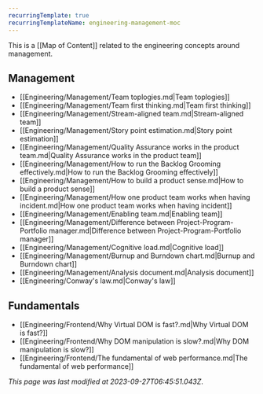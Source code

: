 ```yaml
---
recurringTemplate: true
recurringTemplateName: engineering-management-moc
---
```


This is a [[Map of Content]] related to the engineering concepts around management.

## Management

- [[Engineering/Management/Team toplogies.md|Team toplogies]]
- [[Engineering/Management/Team first thinking.md|Team first thinking]]
- [[Engineering/Management/Stream-aligned team.md|Stream-aligned team]]
- [[Engineering/Management/Story point estimation.md|Story point estimation]]
- [[Engineering/Management/Quality Assurance works in the product team.md|Quality Assurance works in the product team]]
- [[Engineering/Management/How to run the Backlog Grooming effectively.md|How to run the Backlog Grooming effectively]]
- [[Engineering/Management/How to build a product sense.md|How to build a product sense]]
- [[Engineering/Management/How one product team works when having incident.md|How one product team works when having incident]]
- [[Engineering/Management/Enabling team.md|Enabling team]]
- [[Engineering/Management/Difference between Project-Program-Portfolio manager.md|Difference between Project-Program-Portfolio manager]]
- [[Engineering/Management/Cognitive load.md|Cognitive load]]
- [[Engineering/Management/Burnup and Burndown chart.md|Burnup and Burndown chart]]
- [[Engineering/Management/Analysis document.md|Analysis document]]
- [[Engineering/Conway's law.md|Conway's law]]

## Fundamentals

- [[Engineering/Frontend/Why Virtual DOM is fast?.md|Why Virtual DOM is fast?]]
- [[Engineering/Frontend/Why DOM manipulation is slow?.md|Why DOM manipulation is slow?]]
- [[Engineering/Frontend/The fundamental of web performance.md|The fundamental of web performance]]


*This page was last modified at 2023-09-27T06:45:51.043Z*.
